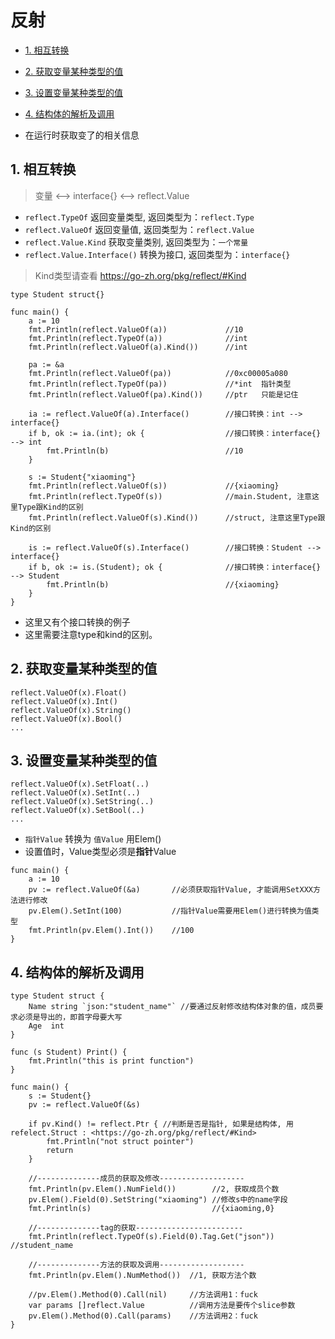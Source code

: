 # 反射

- [1. 相互转换](#1-相互转换)
- [2. 获取变量某种类型的值](#2-获取变量某种类型的值)
- [3. 设置变量某种类型的值](#3-设置变量某种类型的值)
- [4. 结构体的解析及调用](#4-结构体的解析及调用)

- 在运行时获取变了的相关信息

## 1. 相互转换

> 变量  <-->  interface{}  <-->  reflect.Value

- `reflect.TypeOf`  返回变量类型, 返回类型为：`reflect.Type`
- `reflect.ValueOf`  返回变量值, 返回类型为：`reflect.Value`
- `reflect.Value.Kind`  获取变量类别, 返回类型为：`一个常量`
- `reflect.Value.Interface()`    转换为接口, 返回类型为：`interface{}`

> Kind类型请查看 <https://go-zh.org/pkg/reflect/#Kind>

```golang
type Student struct{}

func main() {
    a := 10
    fmt.Println(reflect.ValueOf(a))             //10
    fmt.Println(reflect.TypeOf(a))              //int
    fmt.Println(reflect.ValueOf(a).Kind())      //int

    pa := &a
    fmt.Println(reflect.ValueOf(pa))            //0xc00005a080
    fmt.Println(reflect.TypeOf(pa))             //*int  指针类型
    fmt.Println(reflect.ValueOf(pa).Kind())     //ptr   只能是记住

    ia := reflect.ValueOf(a).Interface()        //接口转换：int --> interface{}
    if b, ok := ia.(int); ok {                  //接口转换：interface{} --> int
        fmt.Println(b)                          //10
    }

    s := Student{"xiaoming"}
    fmt.Println(reflect.ValueOf(s))             //{xiaoming}
    fmt.Println(reflect.TypeOf(s))              //main.Student, 注意这里Type跟Kind的区别
    fmt.Println(reflect.ValueOf(s).Kind())      //struct, 注意这里Type跟Kind的区别

    is := reflect.ValueOf(s).Interface()        //接口转换：Student --> interface{}
    if b, ok := is.(Student); ok {              //接口转换：interface{} --> Student
        fmt.Println(b)                          //{xiaoming}
    }
}
```

- 这里又有个接口转换的例子
- 这里需要注意type和kind的区别。

## 2. 获取变量某种类型的值

```golang
reflect.ValueOf(x).Float()
reflect.ValueOf(x).Int()
reflect.ValueOf(x).String()
reflect.ValueOf(x).Bool()
...
```

## 3. 设置变量某种类型的值

```golang
reflect.ValueOf(x).SetFloat(..)
reflect.ValueOf(x).SetInt(..)
reflect.ValueOf(x).SetString(..)
reflect.ValueOf(x).SetBool(..)
...
```

- `指针Value` 转换为 `值Value` 用Elem()
- 设置值时，Value类型必须是**指针**Value

```golang
func main() {
    a := 10
    pv := reflect.ValueOf(&a)       //必须获取指针Value, 才能调用SetXXX方法进行修改
    pv.Elem().SetInt(100)           //指针Value需要用Elem()进行转换为值类型
    fmt.Println(pv.Elem().Int())    //100
}
```

## 4. 结构体的解析及调用

```golang
type Student struct {
    Name string `json:"student_name"` //要通过反射修改结构体对象的值，成员要求必须是导出的，即首字母要大写
    Age  int
}

func (s Student) Print() {
    fmt.Println("this is print function")
}

func main() {
    s := Student{}
    pv := reflect.ValueOf(&s)

    if pv.Kind() != reflect.Ptr { //判断是否是指针, 如果是结构体, 用 refelect.Struct : <https://go-zh.org/pkg/reflect/#Kind>
        fmt.Println("not struct pointer")
        return
    }

    //--------------成员的获取及修改-------------------
    fmt.Println(pv.Elem().NumField())        //2, 获取成员个数
    pv.Elem().Field(0).SetString("xiaoming") //修改s中的name字段
    fmt.Println(s)                           //{xiaoming,0}

    //--------------tag的获取------------------------
    fmt.Println(reflect.TypeOf(s).Field(0).Tag.Get("json")) //student_name

    //--------------方法的获取及调用-------------------
    fmt.Println(pv.Elem().NumMethod())  //1, 获取方法个数

    //pv.Elem().Method(0).Call(nil)     //方法调用1：fuck
    var params []reflect.Value          //调用方法是要传个slice参数
    pv.Elem().Method(0).Call(params)    //方法调用2：fuck
}
```
